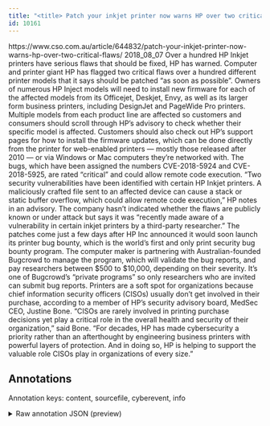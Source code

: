 ```yaml
---
title: "<title> Patch your inkjet printer now warns HP over two critical flaws </title>"
id: 10161
---
```


<title> Patch your inkjet printer now warns HP over two critical flaws </title>
<source> https://www.cso.com.au/article/644832/patch-your-inkjet-printer-now-warns-hp-over-two-critical-flaws/ </source>
<date> 2018_08_07 </date>
<text>
Over a hundred HP Inkjet printers have serious flaws that should be fixed, HP has warned. 
Computer and printer giant HP has flagged two critical flaws over a hundred different printer models that it says should be patched “as soon as possible”. 
Owners of numerous HP Inject models will need to install new firmware for each of the affected models from its Officejet, Deskjet, Envy, as well as its larger form business printers, including DesignJet and PageWide Pro printers. 
Multiple models from each product line are affected so customers and consumers should scroll through HP’s advisory to check whether their specific model is affected. 
Customers should also check out HP’s support pages for how to install the firmware updates, which can be done directly from the printer for web-enabled printers — mostly those released after 2010 — or via Windows or Mac computers they’re networked with. 
The bugs, which have been assigned the numbers CVE-2018-5924 and CVE-2018-5925, are rated “critical” and could allow remote code execution. 
“Two security vulnerabilities have been identified with certain HP Inkjet printers. A maliciously crafted file sent to an affected device can cause a stack or static buffer overflow, which could allow remote code execution,” HP notes in an advisory. 
The company hasn’t indicated whether the flaws are publicly known or under attack but says it was “recently made aware of a vulnerability in certain inkjet printers by a third-party researcher.”
The patches come just a few days after HP Inc announced it would soon launch its printer bug bounty, which is the world’s first and only print security bug bounty program. 
The computer maker is partnering with Australian-founded Bugcrowd to manage the program, which will validate the bug reports, and pay researchers between $500 to $10,000, depending on their severity. 
It’s one of Bugcrowd’s “private programs” so only researchers who are invited can submit bug reports.  
Printers are a soft spot for organizations because chief information security officers (CISOs) usually don’t get involved in their purchase, according to a member of HP’s security advisory board, MedSec CEO, Justine Bone.   
“CISOs are rarely involved in printing purchase decisions yet play a critical role in the overall health and security of their organization,” said Bone. “For decades, HP has made cybersecurity a priority rather than an afterthought by engineering business printers with powerful layers of protection. And in doing so, HP is helping to support the valuable role CISOs play in organizations of every size.”
</text>



## Annotations

Annotation keys: content, sourcefile, cyberevent, info

<details>
<summary>Raw annotation JSON (preview)</summary>

```json
{
  "content": "Over a hundred HP Inkjet printers have serious flaws that should be fixed, HP has warned.  Computer and printer giant HP has flagged two critical flaws over a hundred different printer models that it says should be patched \u201cas soon as possible\u201d.  Owners of numerous HP Inject models will need to install new firmware for each of the affected models from its Officejet, Deskjet, Envy, as well as its larger form business printers, including DesignJet and PageWide Pro printers.  Multiple models from each product line are affected so customers and consumers should scroll through HP\u2019s advisory to check whether their specific model is affected.  Customers should also check out HP\u2019s support pages for how to install the firmware updates, which can be done directly from the printer for web-enabled printers \u2014 mostly those released after 2010 \u2014 or via Windows or Mac computers they\u2019re networked with.  The bugs, which have been assigned the numbers CVE-2018-5924 and CVE-2018-5925, are rated \u201ccritical\u201d and could allow remote code execution.  \u201cTwo security vulnerabilities have been identified with certain HP Inkjet printers. A maliciously crafted file sent to an affected device can cause a stack or static buffer overflow, which could allow remote code execution,\u201d HP notes in an advisory.  The company hasn\u2019t indicated whether the flaws are publicly known or under attack but says it was \u201crecently made aware of a vulnerability in certain inkjet printers by a third-party researcher.\u201d The patches come just a few days after HP Inc announced it would soon launch its printer bug bounty, which is the world\u2019s first and only print security bug bounty program.  The computer maker is partnering with Australian-founded Bugcrowd to manage the program, which will validate the bug reports, and pay researchers between $500 to $10,000, depending on their severity.  It\u2019s one of Bugcrowd\u2019s \u201cprivate programs\u201d so only researchers who are invited can submit bug reports.   Printers are a soft spot for organizations because chief information security officers (CISOs) usually don\u2019t get involved in their purchase, according to a member of HP\u2019s security advisory board, MedSec CEO, Justine Bone.    \u201cCISOs are rarely involved in printing purchase decisions yet play a critical role in the overall health and security of their organization,\u201d said Bone. \u201cFor decades, HP has made cybersecurity a priority rather than an afterthought by engineering business printers with powerful layers of protection. And in doing so, HP is helping to support the valuable role CISOs play in organizations of every size.\u201d",
  "sourcefile": "10161.txt",
  "cyberevent": {
    "hopper": [
      {
        "index": 0,
        "relation": "Same",
        "events": [
          {
            "index": "E2",
            "type": "Vulnerability-related",
            "realis": "Actual",
            "nugget": {
              "startOffset": 78,
              "index": "T2",
              "endOffset": 88,
              "text": "has warned"
            },
            "argument": [
              {
                "index": "T3",
                "external_reference": {
                  "dbpediaURI": "http://dbpedia.org/resource/Hewlett-Packard",
                  "wikidataid": "Q80978"
                },
                "endOffset": 77,
                "role": {
                  "type": "Vulnerable_System_Owner"
                },
                "text": "HP",
                "startOffset": 75,
                "type": "Organization"
              }
            ],
            "subtype": "DiscoverVulnerability"
          },
          {
            "index": "E3",
            "type": "Vulnerability-related",
            "realis": "Actual",
            "nugget": {
              "startOffset": 121,
              "index": "T6",
              "endOffset": 132,
              "text": "has f
```
</details>
